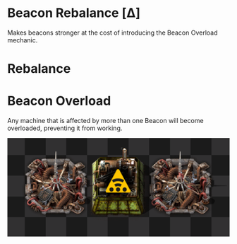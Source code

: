 # Beacon Rebalance [Δ]
Makes beacons stronger at the cost of introducing the Beacon Overload mechanic.

# Rebalance


# Beacon Overload
Any machine that is affected by more than one Beacon will become overloaded, preventing it from working.

![Beacon Overload](https://github.com/DeltaFA/Beacon-Interference/blob/main/showcase_assets/Overload.png?raw=true)
